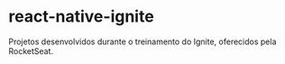 # react-native-ignite
Projetos desenvolvidos durante o treinamento do Ignite, oferecidos pela RocketSeat.
